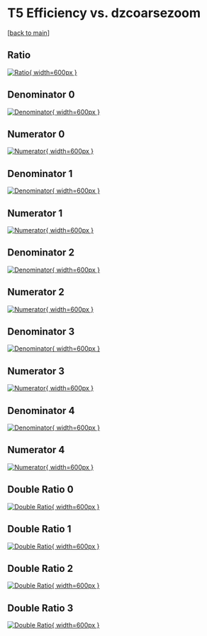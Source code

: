 # T5 Efficiency vs. dzcoarsezoom

[[back to main](./)]



## Ratio

[![Ratio](../mtv/var/T5_vtr_211_1_eff_dzcoarsezoom.png){ width=600px }](../mtv/var/T5_vtr_211_1_eff_dzcoarsezoom.pdf)

## Denominator 0

[![Denominator](../mtv/den/T5_vtr_211_1_eff_dzcoarsezoom_den0.png){ width=600px }](../mtv/den/T5_vtr_211_1_eff_dzcoarsezoom_den0.pdf)

## Numerator 0

[![Numerator](../mtv/num/T5_vtr_211_1_eff_dzcoarsezoom_num0.png){ width=600px }](../mtv/num/T5_vtr_211_1_eff_dzcoarsezoom_num0.pdf)

## Denominator 1

[![Denominator](../mtv/den/T5_vtr_211_1_eff_dzcoarsezoom_den1.png){ width=600px }](../mtv/den/T5_vtr_211_1_eff_dzcoarsezoom_den1.pdf)

## Numerator 1

[![Numerator](../mtv/num/T5_vtr_211_1_eff_dzcoarsezoom_num1.png){ width=600px }](../mtv/num/T5_vtr_211_1_eff_dzcoarsezoom_num1.pdf)

## Denominator 2

[![Denominator](../mtv/den/T5_vtr_211_1_eff_dzcoarsezoom_den2.png){ width=600px }](../mtv/den/T5_vtr_211_1_eff_dzcoarsezoom_den2.pdf)

## Numerator 2

[![Numerator](../mtv/num/T5_vtr_211_1_eff_dzcoarsezoom_num2.png){ width=600px }](../mtv/num/T5_vtr_211_1_eff_dzcoarsezoom_num2.pdf)

## Denominator 3

[![Denominator](../mtv/den/T5_vtr_211_1_eff_dzcoarsezoom_den3.png){ width=600px }](../mtv/den/T5_vtr_211_1_eff_dzcoarsezoom_den3.pdf)

## Numerator 3

[![Numerator](../mtv/num/T5_vtr_211_1_eff_dzcoarsezoom_num3.png){ width=600px }](../mtv/num/T5_vtr_211_1_eff_dzcoarsezoom_num3.pdf)

## Denominator 4

[![Denominator](../mtv/den/T5_vtr_211_1_eff_dzcoarsezoom_den4.png){ width=600px }](../mtv/den/T5_vtr_211_1_eff_dzcoarsezoom_den4.pdf)

## Numerator 4

[![Numerator](../mtv/num/T5_vtr_211_1_eff_dzcoarsezoom_num4.png){ width=600px }](../mtv/num/T5_vtr_211_1_eff_dzcoarsezoom_num4.pdf)

## Double Ratio 0

[![Double Ratio](../mtv/ratio/T5_vtr_211_1_eff_dzcoarsezoom_ratio0.png){ width=600px }](../mtv/ratio/T5_vtr_211_1_eff_dzcoarsezoom_ratio0.pdf)

## Double Ratio 1

[![Double Ratio](../mtv/ratio/T5_vtr_211_1_eff_dzcoarsezoom_ratio1.png){ width=600px }](../mtv/ratio/T5_vtr_211_1_eff_dzcoarsezoom_ratio1.pdf)

## Double Ratio 2

[![Double Ratio](../mtv/ratio/T5_vtr_211_1_eff_dzcoarsezoom_ratio2.png){ width=600px }](../mtv/ratio/T5_vtr_211_1_eff_dzcoarsezoom_ratio2.pdf)

## Double Ratio 3

[![Double Ratio](../mtv/ratio/T5_vtr_211_1_eff_dzcoarsezoom_ratio3.png){ width=600px }](../mtv/ratio/T5_vtr_211_1_eff_dzcoarsezoom_ratio3.pdf)


